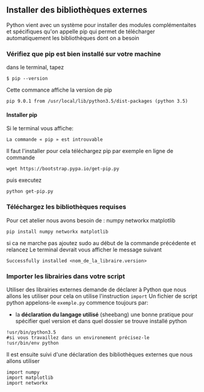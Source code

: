 ## Installer des bibliothèques externes

Python vient avec un système pour installer des modules complémentaites et spécifiques qu'on appelle pip
qui permet de télécharger automatiquement les bibliothèques dont on a besoin


### Vérifiez que pip est bien installé sur votre machine
dans le terminal, tapez
```
$ pip --version

```
Cette commance affiche la version de pip
```
pip 9.0.1 from /usr/local/lib/python3.5/dist-packages (python 3.5)
```
#### Installer pip
Si le terminal vous affiche:
```
La commande « pip » est introuvable
```
Il faut l'installer pour cela téléchargez pip
par exemple en ligne de commande
```
wget https://bootstrap.pypa.io/get-pip.py
```

puis executez

```
python get-pip.py
```

### Téléchargez les bibliothèques requises

Pour cet atelier nous avons besoin de :
numpy
networkx
matplotlib

```
pip install numpy networkx matplotlib
```

si ca ne marche pas ajoutez sudo au début de la commande précédente et relancez
Le terminal devrait vous afficher le message suivant

```
Successfully installed <nom_de_la_libraire.version>
```

### Importer les librairies dans votre script

Utiliser des librairies externes demande de déclarer à Python que nous allons les utiliser pour cela
on utilise l'instruction `import`
Un fichier de script python appelons-le `exemple.py`
commence toujours par:

- la **déclaration du langage utilisé** (sheebang)
une bonne pratique pour spécifier quel version et dans quel dossier se trouve installé python
```
!usr/bin/python3.5
#si vous travaillez dans un environement précisez-le
!usr/bin/env python
```
Il est ensuite suivi d'une déclaration des bibliothèques externes que nous allons utiliser

```
import numpy
import matplotlib
import networkx
```
